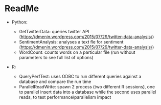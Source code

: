 ReadMe
===================

* Python:
  * GetTwitterData: queries twitter API (https://dmenin.wordpress.com/2015/07/29/twitter-data-analysis/)
  * SentimentAnalysis: analyses a text fle for sentiment (https://dmenin.wordpress.com/2015/07/29/twitter-data-analysis/)
  * WordCount: counts words on a particular file (run without parameters to see full list of options)

* R:
  * QueryPerfTest: uses ODBC to run different queries against a database and compare the run time
  * ParallelReadWrite: spawn 2 process (two different R sessions), one to parallel insert data into a database while the second uses parallel reads, to test performance\parallelism impact